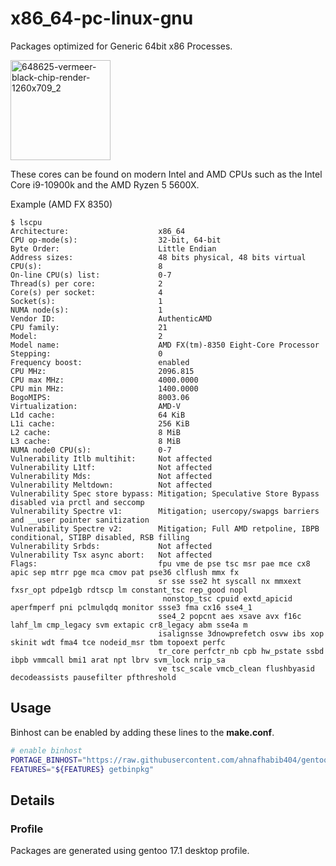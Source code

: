 # x86_64-pc-linux-gnu


Packages optimized for Generic 64bit x86 Processes.

<img src="https://www.amd.com/system/files/styles/992px/private/2020-10/648625-vermeer-black-chip-render-1260x709_2.png?itok=b6PL7Emc" alt="648625-vermeer-black-chip-render-1260x709_2" width="160" />

These cores can be found on modern Intel and AMD CPUs such as the Intel Core i9-10900k and the AMD Ryzen 5 5600X.


Example (AMD FX 8350)

```
$ lscpu
Architecture:                    x86_64
CPU op-mode(s):                  32-bit, 64-bit
Byte Order:                      Little Endian
Address sizes:                   48 bits physical, 48 bits virtual
CPU(s):                          8
On-line CPU(s) list:             0-7
Thread(s) per core:              2
Core(s) per socket:              4
Socket(s):                       1
NUMA node(s):                    1
Vendor ID:                       AuthenticAMD
CPU family:                      21
Model:                           2
Model name:                      AMD FX(tm)-8350 Eight-Core Processor
Stepping:                        0
Frequency boost:                 enabled
CPU MHz:                         2096.815
CPU max MHz:                     4000.0000
CPU min MHz:                     1400.0000
BogoMIPS:                        8003.06
Virtualization:                  AMD-V
L1d cache:                       64 KiB
L1i cache:                       256 KiB
L2 cache:                        8 MiB
L3 cache:                        8 MiB
NUMA node0 CPU(s):               0-7
Vulnerability Itlb multihit:     Not affected
Vulnerability L1tf:              Not affected
Vulnerability Mds:               Not affected
Vulnerability Meltdown:          Not affected
Vulnerability Spec store bypass: Mitigation; Speculative Store Bypass disabled via prctl and seccomp
Vulnerability Spectre v1:        Mitigation; usercopy/swapgs barriers and __user pointer sanitization
Vulnerability Spectre v2:        Mitigation; Full AMD retpoline, IBPB conditional, STIBP disabled, RSB filling
Vulnerability Srbds:             Not affected
Vulnerability Tsx async abort:   Not affected
Flags:                           fpu vme de pse tsc msr pae mce cx8 apic sep mtrr pge mca cmov pat pse36 clflush mmx fx
                                 sr sse sse2 ht syscall nx mmxext fxsr_opt pdpe1gb rdtscp lm constant_tsc rep_good nopl
                                  nonstop_tsc cpuid extd_apicid aperfmperf pni pclmulqdq monitor ssse3 fma cx16 sse4_1 
                                 sse4_2 popcnt aes xsave avx f16c lahf_lm cmp_legacy svm extapic cr8_legacy abm sse4a m
                                 isalignsse 3dnowprefetch osvw ibs xop skinit wdt fma4 tce nodeid_msr tbm topoext perfc
                                 tr_core perfctr_nb cpb hw_pstate ssbd ibpb vmmcall bmi1 arat npt lbrv svm_lock nrip_sa
                                 ve tsc_scale vmcb_clean flushbyasid decodeassists pausefilter pfthreshold
```
## Usage

Binhost can be enabled by adding these lines to the **make.conf**.

```bash
# enable binhost
PORTAGE_BINHOST="https://raw.githubusercontent.com/ahnafhabib404/gentoo-binhost/${CHOST}"
FEATURES="${FEATURES} getbinpkg"
```

## Details

### Profile

Packages are generated using gentoo 17.1 desktop profile.
